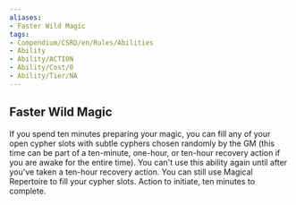 ```yaml
---
aliases:
- Faster Wild Magic
tags:
- Compendium/CSRD/en/Rules/Abilities
- Ability
- Ability/ACTION
- Ability/Cost/0
- Ability/Tier/NA
---
```


  
## Faster Wild Magic  
If you spend ten minutes preparing your magic, you can fill any of your open cypher slots with subtle cyphers chosen randomly by the GM (this time can be part of a ten-minute, one-hour, or ten-hour recovery action if you are awake for the entire time). You can't use this ability again until after you've taken a ten-hour recovery action. You can still use Magical Repertoire to fill your cypher slots. Action to initiate, ten minutes to complete. 